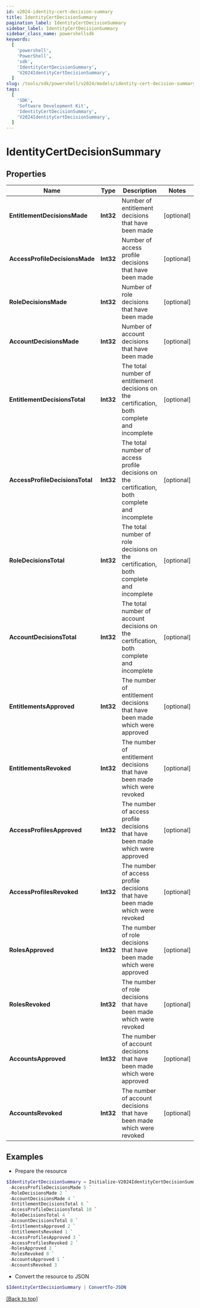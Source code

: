 ```yaml
---
id: v2024-identity-cert-decision-summary
title: IdentityCertDecisionSummary
pagination_label: IdentityCertDecisionSummary
sidebar_label: IdentityCertDecisionSummary
sidebar_class_name: powershellsdk
keywords:
  [
    'powershell',
    'PowerShell',
    'sdk',
    'IdentityCertDecisionSummary',
    'V2024IdentityCertDecisionSummary',
  ]
slug: /tools/sdk/powershell/v2024/models/identity-cert-decision-summary
tags:
  [
    'SDK',
    'Software Development Kit',
    'IdentityCertDecisionSummary',
    'V2024IdentityCertDecisionSummary',
  ]
---
```


# IdentityCertDecisionSummary

## Properties

| Name | Type | Description | Notes |
| --- | --- | --- | --- |
| **EntitlementDecisionsMade** | **Int32** | Number of entitlement decisions that have been made | [optional] |
| **AccessProfileDecisionsMade** | **Int32** | Number of access profile decisions that have been made | [optional] |
| **RoleDecisionsMade** | **Int32** | Number of role decisions that have been made | [optional] |
| **AccountDecisionsMade** | **Int32** | Number of account decisions that have been made | [optional] |
| **EntitlementDecisionsTotal** | **Int32** | The total number of entitlement decisions on the certification, both complete and incomplete | [optional] |
| **AccessProfileDecisionsTotal** | **Int32** | The total number of access profile decisions on the certification, both complete and incomplete | [optional] |
| **RoleDecisionsTotal** | **Int32** | The total number of role decisions on the certification, both complete and incomplete | [optional] |
| **AccountDecisionsTotal** | **Int32** | The total number of account decisions on the certification, both complete and incomplete | [optional] |
| **EntitlementsApproved** | **Int32** | The number of entitlement decisions that have been made which were approved | [optional] |
| **EntitlementsRevoked** | **Int32** | The number of entitlement decisions that have been made which were revoked | [optional] |
| **AccessProfilesApproved** | **Int32** | The number of access profile decisions that have been made which were approved | [optional] |
| **AccessProfilesRevoked** | **Int32** | The number of access profile decisions that have been made which were revoked | [optional] |
| **RolesApproved** | **Int32** | The number of role decisions that have been made which were approved | [optional] |
| **RolesRevoked** | **Int32** | The number of role decisions that have been made which were revoked | [optional] |
| **AccountsApproved** | **Int32** | The number of account decisions that have been made which were approved | [optional] |
| **AccountsRevoked** | **Int32** | The number of account decisions that have been made which were revoked | [optional] |

## Examples

- Prepare the resource

```powershell
$IdentityCertDecisionSummary = Initialize-V2024IdentityCertDecisionSummary  -EntitlementDecisionsMade 3 `
 -AccessProfileDecisionsMade 5 `
 -RoleDecisionsMade 2 `
 -AccountDecisionsMade 4 `
 -EntitlementDecisionsTotal 6 `
 -AccessProfileDecisionsTotal 10 `
 -RoleDecisionsTotal 4 `
 -AccountDecisionsTotal 8 `
 -EntitlementsApproved 2 `
 -EntitlementsRevoked 1 `
 -AccessProfilesApproved 3 `
 -AccessProfilesRevoked 2 `
 -RolesApproved 2 `
 -RolesRevoked 0 `
 -AccountsApproved 1 `
 -AccountsRevoked 3
```

- Convert the resource to JSON

```powershell
$IdentityCertDecisionSummary | ConvertTo-JSON
```

[[Back to top]](#)
